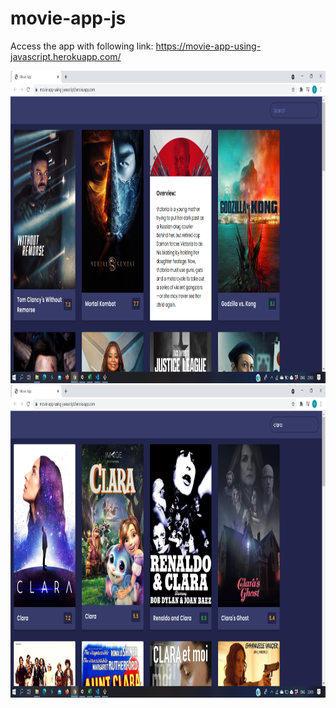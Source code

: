 # movie-app-js


Access the app with following link:
https://movie-app-using-javascript.herokuapp.com/

<img src="images/Screenshot 2021-05-12 23.03.44.png" height="500" width="800">
<img src="images/Screenshot 2021-05-12 23.09.25.png" height="500" width="800">
